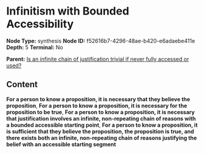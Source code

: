 # Infinitism with Bounded Accessibility

**Node Type:** synthesis
**Node ID:** f52616b7-4296-48ae-b420-e6adaebe411e
**Depth:** 5
**Terminal:** No

**Parent:** [Is an infinite chain of justification trivial if never fully accessed or used?](is-an-infinite-chain-of-justification-trivial-if-never-fully-accessed-or-used-antithesis-638f7753-859f-4be4-b460-65a4654fc486.md)

## Content

**For a person to know a proposition, it is necessary that they believe the proposition**, **For a person to know a proposition, it is necessary for the proposition to be true**, **For a person to know a proposition, it is necessary that justification involves an infinite, non-repeating chain of reasons with a bounded accessible starting point**, **For a person to know a proposition, it is sufficient that they believe the proposition, the proposition is true, and there exists both an infinite, non-repeating chain of reasons justifying the belief with an accessible starting segment**

